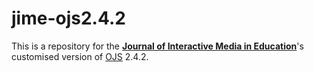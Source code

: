 jime-ojs2.4.2
=============
This is a repository for the **[Journal of Interactive Media in Education](http://jime.open.ac.uk)**'s customised version of [OJS](http://pkp.sfu.ca/ojs/) 2.4.2.
